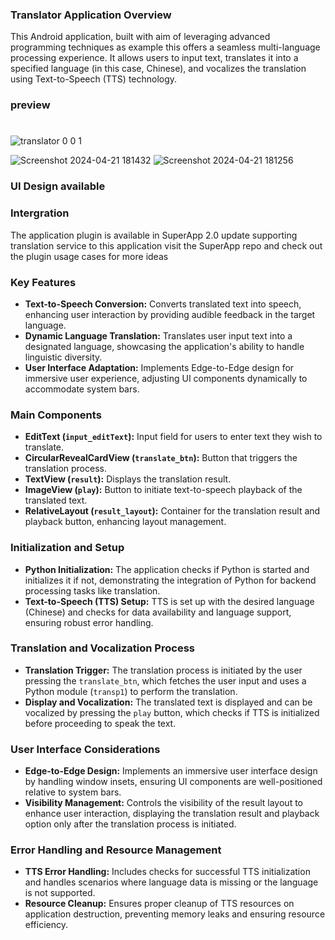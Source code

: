 ### Translator Application Overview

This Android application, built with aim of leveraging advanced programming techniques as example this offers a seamless multi-language processing experience. It allows users to input text, translates it into a specified language (in this case, Chinese), and vocalizes the translation using Text-to-Speech (TTS) technology.

### preview 
#
![translator 0 0 1](https://github.com/brianlangay4/Translator/assets/67788456/a174892b-58f2-486f-8680-e5c2262ecae0)

![Screenshot 2024-04-21 181432](https://github.com/brianlangay4/Translator/assets/67788456/5620e7f7-570e-4864-8611-933c30dfde76)
![Screenshot 2024-04-21 181256](https://github.com/brianlangay4/Translator/assets/67788456/d99b7c2a-3471-4bad-a473-64edcf8c911d)

### UI Design available


### Intergration
The application plugin is available in SuperApp 2.0 update supporting translation service to this application 
visit the SuperApp repo and check out the plugin usage cases for more ideas

### Key Features

- **Text-to-Speech Conversion:** Converts translated text into speech, enhancing user interaction by providing audible feedback in the target language.
- **Dynamic Language Translation:** Translates user input text into a designated language, showcasing the application's ability to handle linguistic diversity.
- **User Interface Adaptation:** Implements Edge-to-Edge design for immersive user experience, adjusting UI components dynamically to accommodate system bars.

### Main Components

- **EditText (`input_editText`):** Input field for users to enter text they wish to translate.
- **CircularRevealCardView (`translate_btn`):** Button that triggers the translation process.
- **TextView (`result`):** Displays the translation result.
- **ImageView (`play`):** Button to initiate text-to-speech playback of the translated text.
- **RelativeLayout (`result_layout`):** Container for the translation result and playback button, enhancing layout management.

### Initialization and Setup

- **Python Initialization:** The application checks if Python is started and initializes it if not, demonstrating the integration of Python for backend processing tasks like translation.
- **Text-to-Speech (TTS) Setup:** TTS is set up with the desired language (Chinese) and checks for data availability and language support, ensuring robust error handling.

### Translation and Vocalization Process

- **Translation Trigger:** The translation process is initiated by the user pressing the `translate_btn`, which fetches the user input and uses a Python module (`transp1`) to perform the translation.
- **Display and Vocalization:** The translated text is displayed and can be vocalized by pressing the `play` button, which checks if TTS is initialized before proceeding to speak the text.

### User Interface Considerations

- **Edge-to-Edge Design:** Implements an immersive user interface design by handling window insets, ensuring UI components are well-positioned relative to system bars.
- **Visibility Management:** Controls the visibility of the result layout to enhance user interaction, displaying the translation result and playback option only after the translation process is initiated.

### Error Handling and Resource Management

- **TTS Error Handling:** Includes checks for successful TTS initialization and handles scenarios where language data is missing or the language is not supported.
- **Resource Cleanup:** Ensures proper cleanup of TTS resources on application destruction, preventing memory leaks and ensuring resource efficiency.
